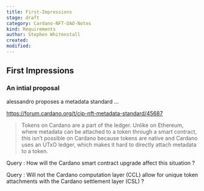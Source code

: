 ```yaml
---
title: First-Impressions
stage: draft
category: Cardano-NFT-DAO-Notes
kind: Requirements
author: Stephen Whitenstall
created: 
modified: 
---
```



## First Impressions

### An intial proposal

alessandro proposes a metadata standard ...

https://forum.cardano.org/t/cip-nft-metadata-standard/45687

> Tokens on Cardano are a part of the ledger. Unlike on Ethereum, where metadata can be attached to a token through a smart contract, this isn’t possible on Cardano because tokens are native and Cardano uses an UTxO ledger, which makes it hard to directly attach metadata to a token.
> 

Query : How will the Cardano smart contract upgrade affect this situation ? 

Query : Will not the Cardano computation layer (CCL) allow for unique token attachments with the Cardano settlement layer (CSL) ?








